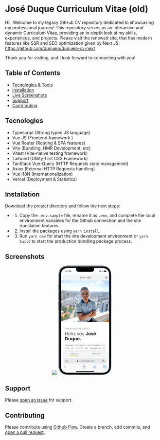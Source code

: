 # José Duque Curriculum Vitae (old)

Hi!, Welcome to my legacy GitHub CV repository dedicated to showcasing my professional journey! This repository serves as an interactive and dynamic Curriculum Vitae, providing an in-depth look at my skills, experiences, and projects. Please visit the renewed site, that has modern features like SSR and SEO optimization given by Next JS: https://github.com/duquejo/duquejo-cv-next

Thank you for visiting, and I look forward to connecting with you!

## Table of Contents

- [Tecnologies & Tools](#tecnologies)
- [Installation](#installation)
- [Live Screenshots](#screenshots)
- [Support](#support)
- [Contributing](#contributing)

## Tecnologies

- Typescript (Strong typed JS language)
- Vue JS (Frontend framework )
- Vue Router (Routing & SPA features)
- Vite (Bundling, HMR Development, etc)
- Vitest (Vite-native testing framework)
- Tailwind (Utility-first CSS Framework)
- TanStack Vue-Query (HTTP Requests state management)
- Axios (External HTTP Requests handling)
- Vue I18N (Internationalization)
- Vercel (Deployment & Statistics)

## Installation

Download the project directory and follow the next steps:

- 1. Copy the `.env.sample` file, rename it as `.env`, and complete the local environment variables for the Github connection and the site translation features.
- 2. Install the packages using `yarn install`.
- 3. Run `yarn dev` for start the vite development environment or `yarn build` to start the production bundling package process.

## Screenshots

<div style="display: block; text-align: center;"> 
  <img src="live-preview.gif" width="60%" />
  <img src="mobile.png" width="35%" />
</div>

## Support

Please [open an issue](https://github.com/duquejo/vue-cv/issues/new/) for support.

## Contributing

Please contribute using [Github Flow](https://guides.github.com/introduction/flow/). Create a branch, add commits, and [open a pull request](https://github.com/duquejo/vue-cv/compare/).
